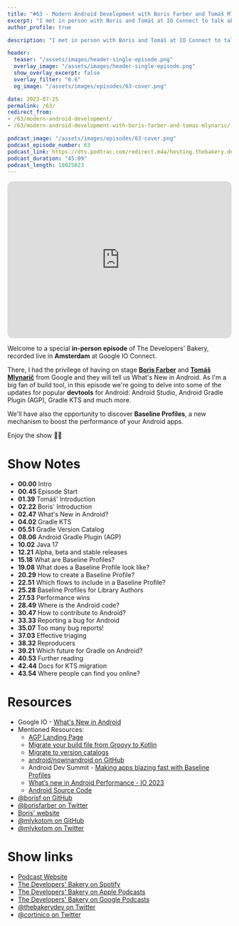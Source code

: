 ```yaml
---
title: "#63 - Modern Android Development with Boris Farber and Tomáš Mlynarič"
excerpt: "I met in person with Boris and Tomáš at IO Connect to talk about what's new in Android!"
author_profile: true

description: "I met in person with Boris and Tomáš at IO Connect to talk about what's new in Android!"

header:
  teaser: "/assets/images/header-single-episode.png"
  overlay_image: "/assets/images/header-single-episode.png"
  show_overlay_excerpt: false
  overlay_filter: "0.6"
  og_image: "/assets/images/episodes/63-cover.png"

date: 2023-07-25
permalink: /63/
redirect_from:
- /63/modern-android-development/
- /63/modern-android-development-with-boris-farber-and-tomas-mlynaric/

podcast_image: "/assets/images/episodes/63-cover.png"
podcast_episode_number: 63
podcast_link: https://dts.podtrac.com/redirect.m4a/hosting.thebakery.dev/63-thedevelopersbakery-mad.m4a
podcast_duration: "45:09"
podcast_length: 18025023
---
```


<iframe style="border-radius:12px" src="https://open.spotify.com/embed/episode/1MLP6khGsRtKzt1wjuHgTF?utm_source=generator" width="100%" height="352" frameBorder="0" allowfullscreen="" allow="autoplay; clipboard-write; encrypted-media; fullscreen; picture-in-picture" loading="lazy"></iframe>

Welcome to a special **in-person episode** of The Developers' Bakery, recorded live in **Amsterdam** at Google IO Connect. 

There, I had the privilege of having on stage [**Boris Farber**](https://twitter.com/borisfarber) and [**Tomáš Mlynarič**](https://twitter.com/mlykotom) from Google and they will tell us What's New in Android. As I'm a big fan of build tool, in this episode we're going to delve into some of the updates for popular **devtools** for Android: Android Studio, Android Gradle Plugin (AGP), Gradle KTS and much more.

We'll have also the opportunity to discover **Baseline Profiles**, a new mechanism to boost the performance of your Android apps.

Enjoy the show 👨‍🍳

# Show Notes

- **00.00** Intro
- **00.45** Episode Start
- **01.39** Tomáš' Introduction
- **02.22** Boris' Introduction
- **02.47** What's New in Android?
- **04.02** Gradle KTS
- **05.51** Gradle Version Catalog
- **08.06** Android Gradle Plugin (AGP)
- **10.02** Java 17
- **12.21** Alpha, beta and stable releases
- **15.18** What are Baseline Profiles?
- **19.08** What does a Baseline Profile look like?
- **20.29** How to create a Baseline Profile?
- **22.51** Which flows to include in a Baseline Profile?
- **25.28** Baseline Profiles for Library Authors
- **27.53** Performance wins
- **28.49** Where is the Android code?
- **30.47** How to contribute to Android?
- **33.33** Reporting a bug for Android
- **35.07** Too many bug reports!
- **37.03** Effective triaging
- **38.32** Reproducers
- **39.21** Which future for Gradle on Android?
- **40.53** Further reading
- **42.44** Docs for KTS migration
- **43.54** Where people can find you online?

# Resources

* <i class="fab fa-youtube"></i> Google IO - [What's New in Android](https://io.google/2023/program/035d04f9-bc75-479e-8865-493151c867c4/)
* Mentioned Resources:
    * <i class="fas fa-link"></i> [AGP Landing Page](https://developer.android.com/build)
    * <i class="fas fa-link"></i> [Migrate your build file from Groovy to Kotlin](https://developer.android.com/build/migrate-to-kotlin-dsl)
    * <i class="fas fa-link"></i> [Migrate to version catalogs](https://developer.android.com/build/migrate-to-catalogs)
    * <i class="fab fa-github"></i> [android/nowinandroid on GitHub](https://github.com/android/nowinandroid)
    * <i class="fab fa-youtube"></i> Android Dev Summit - [Making apps blazing fast with Baseline Profiles](https://youtu.be/yJm5On5Gp4c)
    * <i class="fas fa-link"></i> [What’s new in Android Performance - IO 2023](https://medium.com/androiddevelopers/whats-new-in-android-performance-google-i-o-2023-edition-21a1832c9fa3)
    * <i class="fas fa-link"></i> [Android Source Code](https://cs.android.com/)
* <i class="fab fa-github"></i> [@borisf on GitHub](https://github.com/borisf)
* <i class="fab fa-twitter"></i> [@borisfarber on Twitter](https://twitter.com/borisfarber)
* <i class="fas fa-link"></i> [Boris' website](https://farber.io/)
* <i class="fab fa-github"></i> [@mlykotom on GitHub](https://github.com/mlykotom)
* <i class="fab fa-twitter"></i> [@mlykotom on Twitter](https://twitter.com/mlykotom)

# Show links

* <i class="fas fa-link"></i> [Podcast Website](https://thebakery.dev)
* <i class="fab fa-spotify"></i> [The Developers' Bakery on Spotify](https://open.spotify.com/show/4jV6Yoz7D38sZJlYMzJm3k?si=AL3ske_0R_CKlEScMhYhug)
* <i class="fas fa-podcast"></i> [The Developers' Bakery on Apple Podcasts](https://podcasts.apple.com/us/podcast/the-developers-bakery/id1542849034)
* <i class="fab fa-google-play"></i> [The Developers' Bakery on Google Podcasts](https://podcasts.google.com/feed/aHR0cHM6Ly90aGViYWtlcnkuZGV2L3BvZGNhc3QueG1s)
* <i class="fab fa-twitter"></i> [@thebakerydev on Twitter](https://twitter.com/thebakerydev)
* <i class="fab fa-twitter"></i> [@cortinico on Twitter](https://twitter.com/cortinico)